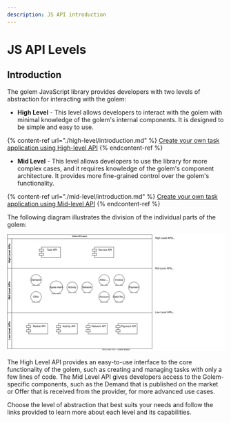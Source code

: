 ```yaml
---
description: JS API introduction
---
```


# JS API Levels

## Introduction

The golem JavaScript library provides developers with two levels of abstraction for interacting with the golem:

- **High Level** - This level allows developers to interact with the golem with minimal knowledge of the golem's internal components. It is designed to be simple and easy to use.

{% content-ref url="./high-level/introduction.md" %}
[Create your own task application using High-level API](./high-level/introduction.md)
{% endcontent-ref %}

- **Mid Level** - This level allows developers to use the library for more complex cases, and it requires knowledge of the golem's component architecture. It provides more fine-grained control over the golem's functionality.

{% content-ref url="./mid-level/introduction.md" %}
[Create your own task application using Mid-level API](./mid-level/introduction.md)
{% endcontent-ref %}

The following diagram illustrates the division of the individual parts of the golem:

![Golem Component Architecture](../.gitbook/assets/golem-api-layers.svg)

The High Level API provides an easy-to-use interface to the core functionality of the golem, such as creating and managing tasks with only a few lines of code.
The Mid Level API gives developers access to the Golem-specific components, such as the Demand that is published on the market or Offer that is received from the provider, for more advanced use cases.

Choose the level of abstraction that best suits your needs and follow the links provided to learn more about each level and its capabilities.
